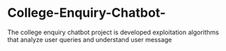 # College-Enquiry-Chatbot-
The college enquiry chatbot project is developed exploitation algorithms that analyze user queries and understand user message

